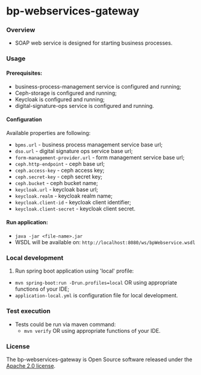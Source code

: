 # bp-webservices-gateway

### Overview

* SOAP web service is designed for starting business processes.

### Usage

#### Prerequisites:

* business-process-management service is configured and running;
* Ceph-storage is configured and running;
* Keycloak is configured and running;
* digital-signature-ops service is configured and running.

#### Configuration

Available properties are following:

* `bpms.url` - business process management service base url;
* `dso.url` - digital signature ops service base url;
* `form-management-provider.url` - form management service base url;
* `ceph.http-endpoint` - ceph base url;
* `ceph.access-key` - ceph access key;
* `ceph.secret-key` - ceph secret key;
* `ceph.bucket` - ceph bucket name;
* `keycloak.url` - keycloak base url;
* `keycloak.realm` - keycloak realm name;
* `keycloak.client-id` - keycloak client identifier;
* `keycloak.client-secret` - keycloak client secret.

#### Run application:

* `java -jar <file-name>.jar`
* WSDL will be available on: `http://localhost:8080/ws/bpWebservice.wsdl`

### Local development

1. Run spring boot application using 'local' profile:

* `mvn spring-boot:run -Drun.profiles=local` OR using appropriate functions of your IDE;
* `application-local.yml` is configuration file for local development.

### Test execution

* Tests could be run via maven command:
    * `mvn verify` OR using appropriate functions of your IDE.

### License

The bp-webservices-gateway is Open Source software released under
the [Apache 2.0 license](https://www.apache.org/licenses/LICENSE-2.0).